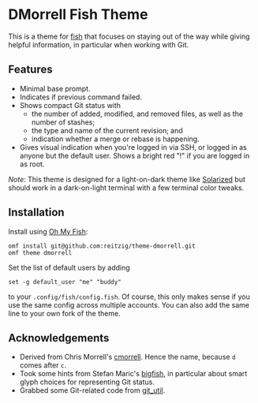# DMorrell Fish Theme

This is a theme for 
    [fish](https://github.com/fish-shell/fish-shell)
that focuses on staying out of the way while giving helpful information,
in particular when working with Git.

## Features

- Minimal base prompt.
- Indicates if previous command failed.
- Shows compact Git status with
    - the number of added, modified, and removed files, as well as the number of stashes; 
    - the type and name of the current revision; and
    - indication whether a merge or rebase is happening.
- Gives visual indication when you're logged in via SSH, or logged in as anyone
    but the default user. Shows a bright red "!" if you are logged in as root.

_Note:_ This theme is designed for a light-on-dark theme like 
    [Solarized](http://ethanschoonover.com/solarized) 
but should work in a dark-on-light terminal with a few terminal color tweaks.

## Installation

Install using
    [Oh My Fish](https://github.com/oh-my-fish/oh-my-fish):

```fish
omf install git@github.com:reitzig/theme-dmorrell.git
omf theme dmorrell
```

Set the list of default users by adding

```fish
set -g default_user "me" "buddy"
```

to your `.config/fish/config.fish`. 
Of course, this only makes sense if you use the same config across multiple accounts.
You can also add the same line to your own fork of the theme.

## Acknowledgements

 * Derived from Chris Morrell's
    [cmorrell](https://github.com/oh-my-fish/theme-cmorrell.com).
   Hence the name, because `d` comes after `c`.
 * Took some hints from Stefan Maric's
    [bigfish](https://github.com/stefanmaric/bigfish),
   in particular about smart glyph choices for representing Git status.
 * Grabbed some Git-related code from
    [git_util](https://github.com/fisherman/git_util).
